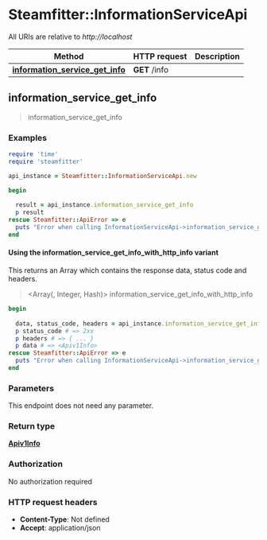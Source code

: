 # Steamfitter::InformationServiceApi

All URIs are relative to *http://localhost*

| Method | HTTP request | Description |
| ------ | ------------ | ----------- |
| [**information_service_get_info**](InformationServiceApi.md#information_service_get_info) | **GET** /info |  |


## information_service_get_info

> <Apiv1Info> information_service_get_info



### Examples

```ruby
require 'time'
require 'steamfitter'

api_instance = Steamfitter::InformationServiceApi.new

begin
  
  result = api_instance.information_service_get_info
  p result
rescue Steamfitter::ApiError => e
  puts "Error when calling InformationServiceApi->information_service_get_info: #{e}"
end
```

#### Using the information_service_get_info_with_http_info variant

This returns an Array which contains the response data, status code and headers.

> <Array(<Apiv1Info>, Integer, Hash)> information_service_get_info_with_http_info

```ruby
begin
  
  data, status_code, headers = api_instance.information_service_get_info_with_http_info
  p status_code # => 2xx
  p headers # => { ... }
  p data # => <Apiv1Info>
rescue Steamfitter::ApiError => e
  puts "Error when calling InformationServiceApi->information_service_get_info_with_http_info: #{e}"
end
```

### Parameters

This endpoint does not need any parameter.

### Return type

[**Apiv1Info**](Apiv1Info.md)

### Authorization

No authorization required

### HTTP request headers

- **Content-Type**: Not defined
- **Accept**: application/json

